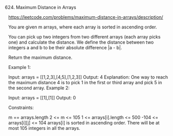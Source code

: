 624. Maximum Distance in Arrays

https://leetcode.com/problems/maximum-distance-in-arrays/description/


You are given m arrays, where each array is sorted in ascending order.

You can pick up two integers from two different arrays (each array picks one) and calculate the distance. We define the distance between two integers a and b to be their absolute difference |a - b|.

Return the maximum distance.


 

Example 1:

Input: arrays = [[1,2,3],[4,5],[1,2,3]]
Output: 4
Explanation: One way to reach the maximum distance 4 is to pick 1 in the first or third array and pick 5 in the second array.
Example 2:

Input: arrays = [[1],[1]]
Output: 0
 

Constraints:

m == arrays.length
2 <= m <= 105
1 <= arrays[i].length <= 500
-104 <= arrays[i][j] <= 104
arrays[i] is sorted in ascending order.
There will be at most 105 integers in all the arrays.

